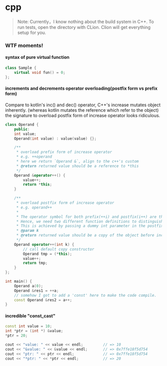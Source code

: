 # cpp

> Note: Currently，I know nothing about the build system in C++. To run tests, open the directory with CLion. Clion will get everything setup for you. 

### WTF moments!
#### syntax of pure virtual function
```c++
class Sample {
    virtual void fun() = 0;
};
```

#### increments and decrements operator overloading(postfix form vs prefix form)
Compare to kotlin's inc() and dec() operator, C++'s increase mutates object inherently. (whereas kotlin mutates the reference which refer to the object)  
the signature to overload postfix form of increase operator looks ridiculous.
```c++
class Operand {
    public:
    int value;
    Operand(int value) : value(value) {};

    /**
     * overload prefix form of increase operator
     * e.g. ++operand
     * here we return `Operand &`, align to the c++'s custom
     * @return returned value should be a reference to *this
     */
    Operand &operator++() {
        value++;
        return *this;
    }

    /**
     * overload postfix form of increase operator
     * e.g. operand++
     *
     * The operator symbol for both prefix(++i) and postfix(i++) are the same.
     * Hence, we need two different function definitions to distinguish between them.
     * This is achieved by passing a dummy int parameter in the postfix version. (ridiculous)
     * @param k
     * @return returned value should be a copy of the object before increment
     */
    Operand operator++(int k) {
        // call default copy constructor
        Operand tmp = (*this);
        value++;
        return tmp;
    }
};

int main() {
    Operand a(0);
    Operand &res1 = ++a;
    // somehow I got to add a 'const' here to make the code compile.
    const Operand &res2 = a++;
}
```

#### incredible "const_cast"
```c++
const int value = 10;
int *ptr = (int *) &value;
*ptr = 20;

cout << "value: " << value << endl;         // => 10
cout << "&value: " << &value << endl;       // => 0x7ffe18f5d754
cout << "ptr: " << ptr << endl;             // => 0x7ffe18f5d754
cout << "*ptr: " << *ptr << endl;           // => 20
```
